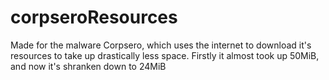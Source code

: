 # corpseroResources
Made for the malware Corpsero, which uses the internet to download it's resources to take up drastically less space. Firstly it almost took up 50MiB, and now it's shranken down to 24MiB
